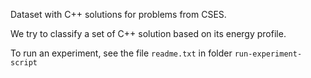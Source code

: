 Dataset with C++ solutions for problems from CSES.

We try to classify a set of C++ solution based on its energy profile.

To run an experiment, see the file `readme.txt` in folder `run-experiment-script`
